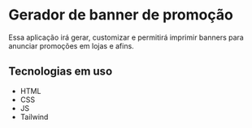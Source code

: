 # Gerador de banner de promoção

Essa aplicação irá gerar, customizar e permitirá imprimir banners para anunciar promoções em lojas e afins.


## Tecnologias em uso

- HTML
- CSS
- JS
- Tailwind
